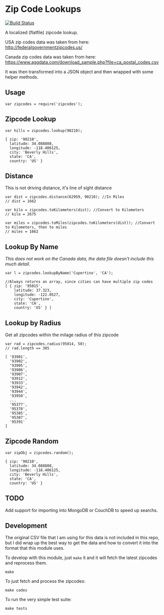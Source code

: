 Zip Code Lookups
================

[![Build Status](https://travis-ci.org/davglass/zipcodes.svg?branch=master)](https://travis-ci.org/davglass/zipcodes)

A localized (flatfile) zipcode lookup.

USA zip codes data was taken from here: http://federalgovernmentzipcodes.us/

Canada zip codes data was taken from here: https://www.aggdata.com/download_sample.php?file=ca_postal_codes.csv

It was then transformed into a JSON object and then wrapped with some helper methods.

Usage
-----

    var zipcodes = require('zipcodes');


Zipcode Lookup
--------------

    var hills = zipcodes.lookup(90210);

    { zip: '90210',
      latitude: 34.088808,
      longitude: -118.406125,
      city: 'Beverly Hills',
      state: 'CA',
      country: 'US' }

Distance
--------

This is not driving distance, it's line of sight distance


    var dist = zipcodes.distance(62959, 90210); //In Miles
    // dist = 1662

    var kilo = zipcodes.toKilometers(dist); //Convert to Kilometers
    // kilo = 2675

    var miles = zipcodes.toMiles(zipcodes.toKilometers(dist)); //Convert to Kilometers, then to miles
    // miles = 1662


Lookup By Name
--------------

*This does not work on the Canada data, the data file doesn't include this much detail.*

    var l = zipcodes.lookupByName('Cupertino', 'CA');
    
    //Always returns an array, since cities can have multiple zip codes
    [ { zip: '95015',
        latitude: 37.323,
        longitude: -122.0527,
        city: 'Cupertino',
        state: 'CA',
        country: 'US' } ]


Lookup by Radius
----------------

Get all zipcodes within the milage radius of this zipcode

    var rad = zipcodes.radius(95014, 50);
    // rad.length == 385

    [ '93901',
      '93902',
      '93905',
      '93906',
      '93907',
      '93912',
      '93933',
      '93942',
      '93944',
      '93950',
      ...
      '95377',
      '95378',
      '95385',
      '95387',
      '95391' 
    ]

Zipcode Random
--------------

    var zipObj = zipcodes.random();

    { zip: '90210',
      latitude: 34.088808,
      longitude: -118.406125,
      city: 'Beverly Hills',
      state: 'CA',
      country: 'US' }
      
TODO
----

Add support for importing into MongoDB or CouchDB to speed up searchs.

Development
-----------

The original CSV file that I am using for this data is not included in this repo, but I did wrap up
the best way to get the data and how to convert it into the format that this module uses.

To develop with this module, just `make` it and it will fetch the latest zipcodes and reprocess them.

    make

To just fetch and process the zipcodes:

    make codes

To run the very simple test suite:

    make tests

